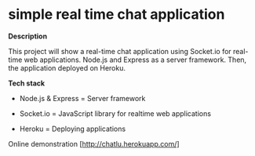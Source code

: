 # simple real time chat application

**Description**

This project will show a real-time chat application using Socket.io for real-time web applications. Node.js and Express as a server framework. Then, the application deployed on Heroku.

**Tech stack**

* Node.js & Express = Server framework

* Socket.io = JavaScript library for realtime web applications

* Heroku = Deploying applications

Online demonstration
[http://chatlu.herokuapp.com/]
